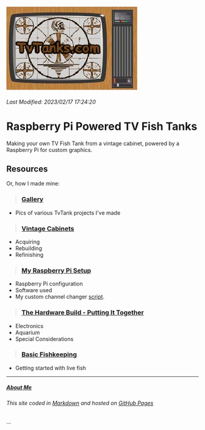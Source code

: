 <script async src="https://api.countapi.xyz/hit/tvtanks.com/visits?callback=cb"></script>

![TvTanks.com Logo](/assets/images/tvtanktv.JPG)

###### Last Modified: 2023/02/17 17:24:20

# Raspberry Pi Powered TV Fish Tanks

Making your own TV Fish Tank from a vintage cabinet, powered by a Raspberry Pi for custom graphics.

## Resources

Or, how I made mine:  

>### [Gallery](/pages/gallery.md)  

- Pics of various TvTank projects I've made

> ### [Vintage Cabinets](/pages/gallery.md)

- Acquiring
- Rebuilding
- Refinishing

> ### [My Raspberry Pi Setup](/pages/raspberry-pi.md)

- Raspberry Pi configuration
- Software used
- My custom channel changer [script](/pages/raspberry-pi.md#MyScript).

> ### [The Hardware Build - Putting It Together](/pages/hardware.md)

- Electronics
- Aquarium
- Special Considerations

> ### [Basic Fishkeeping](/pages/fish.md)

- Getting started with live fish

---

##### [About Me](/pages/about.mdt)

###### This site coded in [Markdown](https://github.com/martinvicknair/tvtanks.com/blob/main/index.md?plain=1) and hosted on [GitHub Pages](https://github.com/martinvicknair/tvtanks.com)

<div id="visits">...</div>

<script>function cb(response) {document.getElementById('visits').innerText = response.value;}</script>

